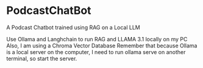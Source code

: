 # PodcastChatBot
A Podcast Chatbot trained using RAG on a Local LLM


Use Ollama and Langhchain to run RAG and LLAMA 3.1 locally on my PC
Also, I am using a Chroma Vector Database
Remember that because Ollama is a local server on the computer, I need to run ollama serve on another terminal, so start the server.
